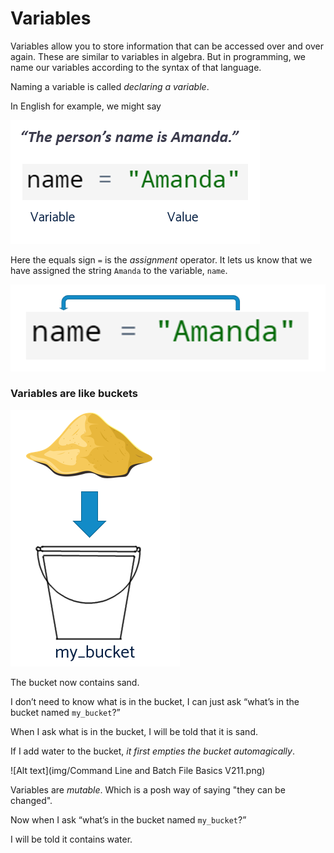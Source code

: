 # Variables

Variables allow you to store information that can be accessed over and over again. These are similar to variables in algebra. But in programming, we name our variables according to the syntax of that language. 

Naming a variable is called *declaring a variable*.

In English for example, we might say

![Alt text](<img/Command Line and Batch File Basics V28.png>)

Here the equals sign `=` is the *assignment* operator. It lets us know that we have assigned the string `Amanda` to the variable, `name`.

![Alt text](<img/Command Line and Batch File Basics V29.png>)

### Variables are like buckets

![Alt text](<img/Command Line and Batch File Basics V210.png>)

The bucket now contains sand.

I don’t need to know what is in the bucket, I can just ask “what’s in the bucket named `my_bucket`?”

When I ask what is in the bucket, I will be told that it is sand.

If I add water to the bucket, *it first empties the bucket automagically*.

![Alt text](img/Command Line and Batch File Basics V211.png)

Variables are *mutable*. Which is a posh way of saying "they can be changed".

Now when I ask “what’s in the bucket named `my_bucket`?”

I will be told it contains water.